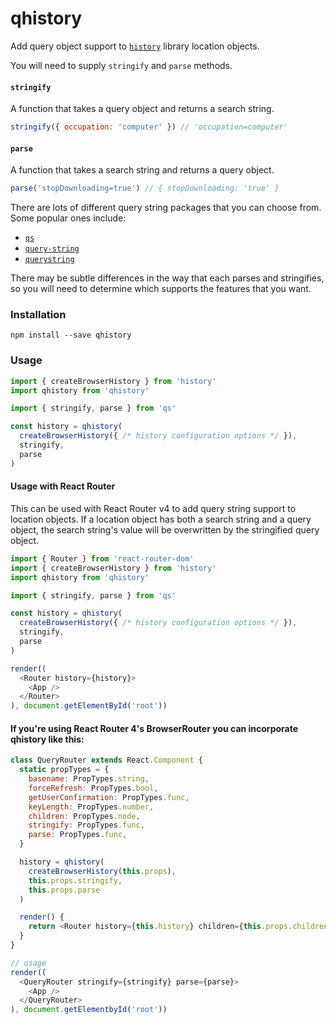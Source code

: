 # qhistory

Add query object support to [`history`](https://github.com/ReactTraining/history) library location objects.

You will need to supply `stringify` and `parse` methods.

#### `stringify`

A function that takes a query object and returns a search string.

```js
stringify({ occupation: 'computer' }) // 'occupation=computer'
```

#### `parse`

A function that takes a search string and returns a query object.

```js
parse('stopDownloading=true') // { stopDownloading: 'true' }
```

There are lots of different query string packages that you can choose from. Some popular ones include:

* [`qs`](https://www.npmjs.com/package/qs)
* [`query-string`](https://www.npmjs.com/package/query-string)
* [`querystring`](https://www.npmjs.com/package/querystring)

There may be subtle differences in the way that each parses and stringifies, so you will need to determine which supports the features that you want.

### Installation

```
npm install --save qhistory
```

### Usage

```js
import { createBrowserHistory } from 'history'
import qhistory from 'qhistory'

import { stringify, parse } from 'qs'

const history = qhistory(
  createBrowserHistory({ /* history configuration options */ }),
  stringify,
  parse
)
```

#### Usage with React Router

This can be used with React Router v4 to add query string support to location objects. If a location object has both a search string and a query object, the search string's value will be overwritten by the stringified query object.

```js
import { Router } from 'react-router-dom'
import { createBrowserHistory } from 'history'
import qhistory from 'qhistory'

import { stringify, parse } from 'qs'

const history = qhistory(
  createBrowserHistory({ /* history configuration options */ }),
  stringify,
  parse
)

render((
  <Router history={history}>
    <App />
  </Router>
), document.getElementById('root'))
```

#### If you're using React Router 4's BrowserRouter you can incorporate qhistory like this:

```js
class QueryRouter extends React.Component {
  static propTypes = {
    basename: PropTypes.string,
    forceRefresh: PropTypes.bool,
    getUserConfirmation: PropTypes.func,
    keyLength: PropTypes.number,
    children: PropTypes.node,
    stringify: PropTypes.func,
    parse: PropTypes.func,
  }

  history = qhistory(
    createBrowserHistory(this.props),
    this.props.stringify,
    this.props.parse
  )

  render() {
    return <Router history={this.history} children={this.props.children} />
  }
}

// usage
render((
  <QueryRouter stringify={stringify} parse={parse}>
    <App />
  </QueryRouter>
), document.getElementbyId('root'))
```
